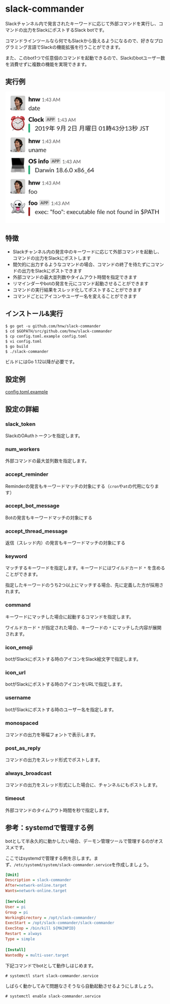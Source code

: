 # slack-commander

Slackチャンネル内で発言されたキーワードに応じて外部コマンドを実行し、コマンドの出力をSlackにポストするSlack botです。

コマンドラインツールなら何でもSlackから扱えるようになるので、好きなプログラミング言語でSlackの機能拡張を行うことができます。

また、このbot1つで任意個のコマンドを起動できるので、Slackのbotユーザー数を消費せずに複数の機能を実現できます。

## 実行例

![色つきでポストされている様子](./colored-post.png)

## 特徴

 * Slackチャンネル内の発言中のキーワードに応じて外部コマンドを起動し、コマンドの出力をSlackにポストします
 * 間欠的に出力するようなコマンドの場合、コマンドの終了を待たずにコマンドの出力をSlackにポストできます
 * 外部コマンドの最大並列数やタイムアウト時間を指定できます
 * リマインダーやbotの発言を元にコマンド起動させることができます
 * コマンドの実行結果をスレッド化してポストすることができます
 * コマンドごとにアイコンやユーザー名を変えることができます

## インストール&実行

```
$ go get -u github.com/hnw/slack-commander
$ cd $GOPATH/src/github.com/hnw/slack-commander
$ cp config.toml.example config.toml
$ vi config.toml
$ go build
$ ./slack-commander
```

ビルドにはGo 1.12以降が必要です。

## 設定例

[config.toml.example](./config.toml.example)

## 設定の詳細

### slack_token

SlackのOAuthトークンを指定します。

### num_workers

外部コマンドの最大並列数を指定します。

### accept_reminder

Reminderの発言もキーワードマッチの対象にする（`cron`や`at`の代用になります）

### accept_bot_message

Botの発言もキーワードマッチの対象にする

### accept_thread_message

返信（スレッド内）の発言もキーワードマッチの対象にする

### keyword

マッチするキーワードを指定します。キーワードにはワイルドカード `*` を含めることができます。

指定したキーワードのうち2つ以上にマッチする場合、先に定義した方が採用されます。

### command

キーワードにマッチした場合に起動するコマンドを指定します。

ワイルドカード `*` が指定された場合、キーワードの `*` にマッチした内容が展開されます。

### icon_emoji

botがSlackにポストする時のアイコンをSlack絵文字で指定します。

### icon_url

botがSlackにポストする時のアイコンをURLで指定します。

### username

botがSlackにポストする時のユーザー名を指定します。

### monospaced

コマンドの出力を等幅フォントで表示します。

### post_as_reply

コマンドの出力をスレッド形式でポストします。

### always_broadcast

コマンドの出力をスレッド形式にした場合に、チャンネルにもポストします。

### timeout

外部コマンドのタイムアウト時間を秒で指定します。

## 参考：systemdで管理する例

botとして半永久的に動かしたい場合、デーモン管理ツールで管理するのがオススメです。

ここではsystemdで管理する例を示します。まず、`/etc/systemd/system/slack-commander.service`を作成しましょう。

``` ini
[Unit]
Description = slack-commander
After=network-online.target
Wants=network-online.target

[Service]
User = pi
Group = pi
WorkingDirectory = /opt/slack-commander/
ExecStart = /opt/slack-commander/slack-commander
ExecStop = /bin/kill ${MAINPID}
Restart = always
Type = simple

[Install]
WantedBy = multi-user.target
```

下記コマンドでbotとして動作しはじめます。

``` 
# systemctl start slack-commander.service
```

しばらく動かしてみて問題なさそうなら自動起動させるようにしましょう。

``` 
# systemctl enable slack-commander.service
```
